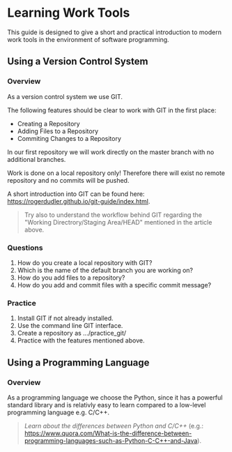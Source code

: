 # Learning Work Tools

This guide is designed to give a short and practical introduction 
to modern work tools in the environment of software programming.

## Using a Version Control System

### Overview

As a version control system we use GIT.

The following features should be clear to work with GIT in the first place:

* Creating a Repository
* Adding Files to a Repository
* Commiting Changes to a Repository

In our first repository we will work directly on the master branch with no 
additional branches.

Work is done on a local repository only! Therefore there will exist no remote 
repository and no commits will be pushed.

A short introduction into GIT can be found here: https://rogerdudler.github.io/git-guide/index.html.

> Try also to understand the workflow behind GIT regarding the "Working Directrory/Staging Area/HEAD" mentioned in the article above.


### Questions

1. How do you create a local repository with GIT?
2. Which is the name of the default branch you are working on?
3. How do you add files to a repository?
4. How do you add and commit files with a specific commit message?


### Practice

1. Install GIT if not already installed.
2. Use the command line GIT interface.
3. Create a repository as .../practice_git/
4. Practice with the features mentioned above.


## Using a Programming Language

### Overview

As a programming language we choose the Python, 
since it has a powerful standard library and is relativly easy to learn 
compared to a low-level programming language e.g. C/C++.

> _Learn about the differences between Python and C/C++_ (e.g.: https://www.quora.com/What-is-the-difference-between-programming-languages-such-as-Python-C-C++-and-Java).


